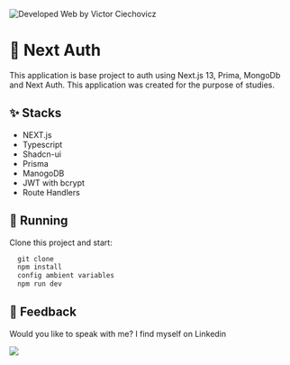 ![Developed Web by Victor Ciechovicz](https://github.com/VictorCiechovicz/next-auth-prisma/assets/106246945/388ee6cf-a445-44e6-9b1b-52037a2e2cea)

# ****🔐 Next Auth****


 This application is base project to auth using Next.js 13, Prima, MongoDb and Next Auth. This application was created for the purpose of studies.
 
## ****✨ Stacks****

- NEXT.js
- Typescript
- Shadcn-ui
- Prisma
- ManogoDB
- JWT with bcrypt
- Route Handlers


## 🔧 ****Running****

Clone this project and start:

```js
  git clone
  npm install
  config ambient variables
  npm run dev
```


## ****📄 Feedback****

Would you like to speak with me? I find myself on Linkedin <br>

  <a href="https://www.linkedin.com/in/victor-avila-ciechovicz-55a172106/" target="_blank"><img src="https://img.shields.io/badge/linkedin-%230077B5.svg?style=for-the-badge&logo=linkedin&logoColor=white" target="_blank"></a> 
